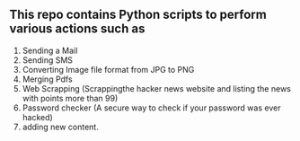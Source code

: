 ## This repo contains Python scripts to perform various actions such as 
1. Sending a Mail
2. Sending SMS
3. Converting Image file format from JPG to PNG
4. Merging Pdfs
5. Web Scrapping (Scrappingthe hacker news website and listing the news with points more than 99)
6. Password checker (A secure way to check if your password was ever hacked)
7. adding new content.